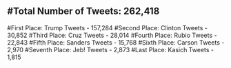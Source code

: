 #Total Number of Tweets: 262,418 
---
#First Place: Trump Tweets - 157,284
#Second Place: Clinton Tweets - 30,852
#Third Place: Cruz Tweets - 28,014
#Fourth Place: Rubio Tweets - 22,843
#Fifth Place: Sanders Tweets - 15,768
#Sixth Place: Carson Tweets - 2,970
#Seventh Place: Jeb! Tweets - 2,873
#Last Place: Kasich Tweets - 1,815
